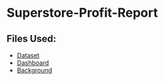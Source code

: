 # Superstore-Profit-Report

## Files Used:
- <a href="https://github.com/HemangTaori/HR-Data-Analytics-Dashboard/blob/main/HR%20Data%20(1).xlsx">Dataset</a>
- <a href="[https://github.com/HemangTaori/HR-Data-Analytics-Dashboard/blob/main/Dashboard.png](https://github.com/HemangTaori/Superstore-Profit-Report/blob/main/SuperSales%20Dashboard.pdf)">Dashboard</a>
- <a href="Background.jpg">Background</a>


